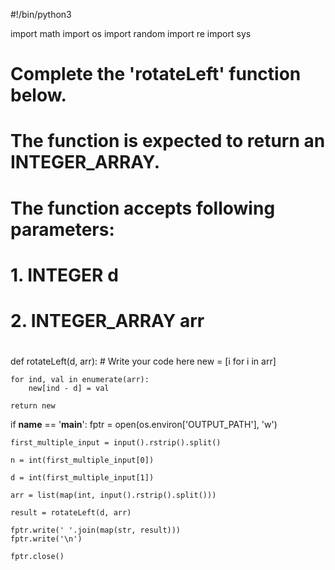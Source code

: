 #!/bin/python3

import math
import os
import random
import re
import sys

#
# Complete the 'rotateLeft' function below.
#
# The function is expected to return an INTEGER_ARRAY.
# The function accepts following parameters:
#  1. INTEGER d
#  2. INTEGER_ARRAY arr
#

def rotateLeft(d, arr):
    # Write your code here
    new = [i for i in arr]
    
    for ind, val in enumerate(arr):
        new[ind - d] = val
    
    return new

if __name__ == '__main__':
    fptr = open(os.environ['OUTPUT_PATH'], 'w')

    first_multiple_input = input().rstrip().split()

    n = int(first_multiple_input[0])

    d = int(first_multiple_input[1])

    arr = list(map(int, input().rstrip().split()))

    result = rotateLeft(d, arr)

    fptr.write(' '.join(map(str, result)))
    fptr.write('\n')

    fptr.close()
